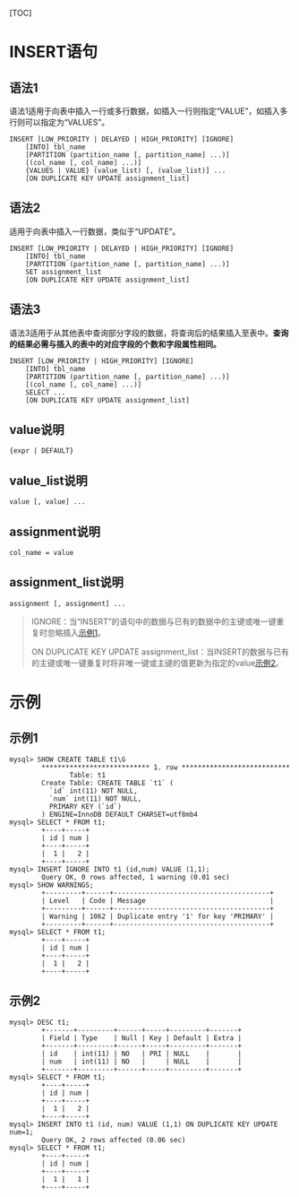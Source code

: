 [TOC]

# INSERT语句

## 语法1
语法1适用于向表中插入一行或多行数据，如插入一行则指定“VALUE”，如插入多行则可以指定为“VALUES”。

```
INSERT [LOW_PRIORITY | DELAYED | HIGH_PRIORITY] [IGNORE]
    [INTO] tbl_name
    [PARTITION (partition_name [, partition_name] ...)]
    [(col_name [, col_name] ...)]
    {VALUES | VALUE} (value_list) [, (value_list)] ...
    [ON DUPLICATE KEY UPDATE assignment_list]
```

## 语法2
适用于向表中插入一行数据，类似于“UPDATE”。

```
INSERT [LOW_PRIORITY | DELAYED | HIGH_PRIORITY] [IGNORE]
    [INTO] tbl_name
    [PARTITION (partition_name [, partition_name] ...)]
    SET assignment_list
    [ON DUPLICATE KEY UPDATE assignment_list]
```

## 语法3
语法3适用于从其他表中查询部分字段的数据，将查询后的结果插入至表中。**查询的结果必需与插入的表中的对应字段的个数和字段属性相同。**
```
INSERT [LOW_PRIORITY | HIGH_PRIORITY] [IGNORE]
    [INTO] tbl_name
    [PARTITION (partition_name [, partition_name] ...)]
    [(col_name [, col_name] ...)]
    SELECT ...
    [ON DUPLICATE KEY UPDATE assignment_list]
```

## value说明
```
{expr | DEFAULT}
```

## value_list说明
```
value [, value] ...
```

## assignment说明
```
col_name = value
```

## assignment_list说明
```
assignment [, assignment] ...
```

> IGNORE：当“INSERT”的语句中的数据与已有的数据中的主键或唯一键重复时忽略插入[示例1](##示例1)。
>
> ON DUPLICATE KEY UPDATE assignment_list：当INSERT的数据与已有的主键或唯一键重复时将非唯一键或主键的值更新为指定的value[示例2](##示例2)。

# 示例

## 示例1
```
mysql> SHOW CREATE TABLE t1\G
        *************************** 1. row ***************************
               Table: t1
        Create Table: CREATE TABLE `t1` (
          `id` int(11) NOT NULL,
          `num` int(11) NOT NULL,
          PRIMARY KEY (`id`)
        ) ENGINE=InnoDB DEFAULT CHARSET=utf8mb4
mysql> SELECT * FROM t1;
        +----+-----+
        | id | num |
        +----+-----+
        |  1 |   2 |
        +----+-----+
mysql> INSERT IGNORE INTO t1 (id,num) VALUE (1,1);
        Query OK, 0 rows affected, 1 warning (0.01 sec)
mysql> SHOW WARNINGS;
        +---------+------+---------------------------------------+
        | Level   | Code | Message                               |
        +---------+------+---------------------------------------+
        | Warning | 1062 | Duplicate entry '1' for key 'PRIMARY' |
        +---------+------+---------------------------------------+
mysql> SELECT * FROM t1;
        +----+-----+
        | id | num |
        +----+-----+
        |  1 |   2 |
        +----+-----+
```



## 示例2
```
mysql> DESC t1;
        +-------+---------+------+-----+---------+-------+
        | Field | Type    | Null | Key | Default | Extra |
        +-------+---------+------+-----+---------+-------+
        | id    | int(11) | NO   | PRI | NULL    |       |
        | num   | int(11) | NO   |     | NULL    |       |
        +-------+---------+------+-----+---------+-------+
mysql> SELECT * FROM t1;
        +----+-----+
        | id | num |
        +----+-----+
        |  1 |   2 |
        +----+-----+
mysql> INSERT INTO t1 (id, num) VALUE (1,1) ON DUPLICATE KEY UPDATE num=1;
        Query OK, 2 rows affected (0.06 sec)
mysql> SELECT * FROM t1;
        +----+-----+
        | id | num |
        +----+-----+
        |  1 |   1 |
        +----+-----+
```
